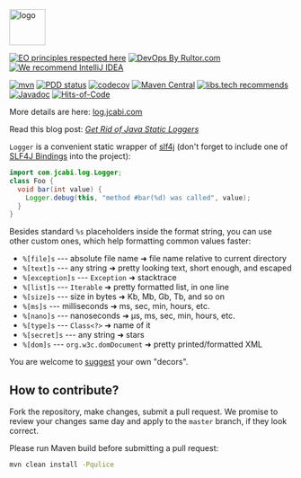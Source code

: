 <img alt="logo" src="https://www.jcabi.com/logo-square.svg" width="64px" height="64px" />

[![EO principles respected here](https://www.elegantobjects.org/badge.svg)](https://www.elegantobjects.org)
[![DevOps By Rultor.com](http://www.rultor.com/b/jcabi/jcabi-log)](http://www.rultor.com/p/jcabi/jcabi-log)
[![We recommend IntelliJ IDEA](https://www.elegantobjects.org/intellij-idea.svg)](https://www.jetbrains.com/idea/)

[![mvn](https://github.com/jcabi/jcabi-log/actions/workflows/mvn.yml/badge.svg)](https://github.com/jcabi/jcabi-log/actions/workflows/mvn.yml)
[![PDD status](http://www.0pdd.com/svg?name=jcabi/jcabi-log)](http://www.0pdd.com/p?name=jcabi/jcabi-log)
[![codecov](https://codecov.io/gh/jcabi/jcabi-log/branch/master/graph/badge.svg)](https://codecov.io/gh/jcabi/jcabi-log)
[![Maven Central](https://maven-badges.herokuapp.com/maven-central/com.jcabi/jcabi-log/badge.svg)](https://maven-badges.herokuapp.com/maven-central/com.jcabi/jcabi-log)
[![libs.tech recommends](https://libs.tech/project/12262782/badge.svg)](https://libs.tech/project/12262782/jcabi-log)
[![Javadoc](https://javadoc.io/badge/com.jcabi/jcabi-log.svg)](http://www.javadoc.io/doc/com.jcabi/jcabi-log)
[![Hits-of-Code](https://hitsofcode.com/github/jcabi/jcabi-log)](https://hitsofcode.com/view/github/jcabi/jcabi-log)

More details are here: [log.jcabi.com](https://log.jcabi.com/index.html)

Read this blog post:
[_Get Rid of Java Static Loggers_](https://www.yegor256.com/2014/05/23/avoid-java-static-logger.html)

`Logger` is a convenient static wrapper of
[slf4j](http://www.slf4j.org/)
(don't forget to include one of
[SLF4J Bindings](http://www.slf4j.org/manual.html#binding)
into the project):

```java
import com.jcabi.log.Logger;
class Foo {
  void bar(int value) {
    Logger.debug(this, "method #bar(%d) was called", value);
  }
}
```

Besides standard `%s` placeholders inside the format string, you can use
other custom ones, which help formatting common values faster:

* `%[file]s` --- absolute file name ➜ file name relative to current directory
* `%[text]s` --- any string ➜ pretty looking text, short enough, and escaped
* `%[exception]s` --- `Exception` ➜ stacktrace
* `%[list]s` --- `Iterable` ➜ pretty formatted list, in one line
* `%[size]s` --- size in bytes ➜ Kb, Mb, Gb, Tb, and so on
* `%[ms]s` --- milliseconds ➜ ms, sec, min, hours, etc.
* `%[nano]s` --- nanoseconds ➜ µs, ms, sec, min, hours, etc.
* `%[type]s` --- `Class<?>` ➜ name of it
* `%[secret]s` --- any string ➜ stars
* `%[dom]s` --- `org.w3c.domDocument` ➜ pretty printed/formatted XML

You are welcome to
[suggest](https://github.com/jcabi/jcabi-log/blob/master/src/main/java/com/jcabi/log/DecorsManager.java)
your own "decors".

## How to contribute?

Fork the repository, make changes, submit a pull request.
We promise to review your changes same day and apply to
the `master` branch, if they look correct.

Please run Maven build before submitting a pull request:

```bash
mvn clean install -Pqulice
```
